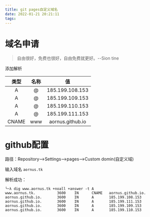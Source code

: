 ```yaml
---
title: git pages自定义域名
date: 2022-01-21 20:21:11
tags:
---
```


# 域名申请

> 自由很好，免费也很好，自由免费就更好。--Sion tine

添加解析

| 类型  | 名称 |        值        |
| :---: | :--: | :--------------: |
|   A   |  @   | 185.199.108.153  |
|   A   |  @   | 185.199.109.153  |
|   A   |  @   | 185.199.110.153  |
|   A   |  @   | 185.199.111.153  |
| CNAME | www  | aornus.github.io |

# github配置

路径：Repository-->Settings-->pages-->Custom domin(自定义域)

输入域名 `aornus.tk`

解析成功：

```
╰─λ dig www.aornus.tk +noall +answer -t A
www.aornus.tk.          3600    IN      CNAME   aornus.github.io.
aornus.github.io.       3600    IN      A       185.199.108.153
aornus.github.io.       3600    IN      A       185.199.111.153
aornus.github.io.       3600    IN      A       185.199.109.153
aornus.github.io.       3600    IN      A       185.199.110.153
```

